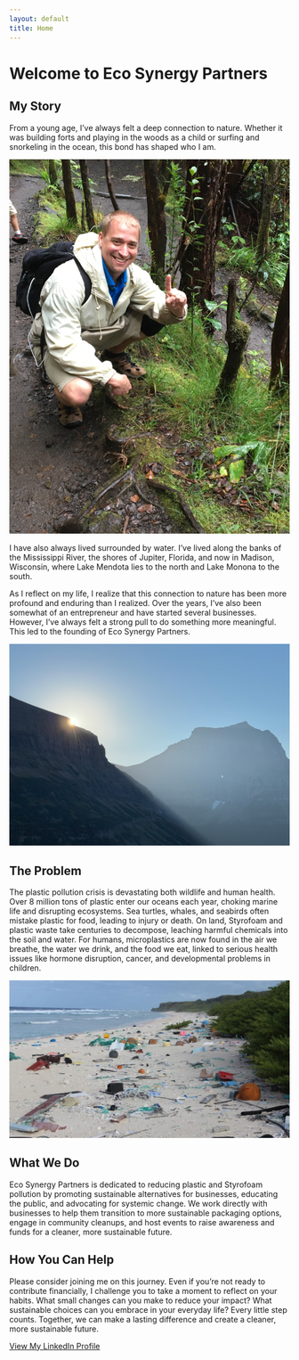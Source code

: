 ```yaml
---
layout: default
title: Home
---
```


# Welcome to Eco Synergy Partners

## My Story

From a young age, I’ve always felt a deep connection to nature. Whether it was building forts and playing in the woods as a child or surfing and snorkeling in the ocean, this bond has shaped who I am. 

![Forest Image](images/IMG_6602.JPG)

I have also always lived surrounded by water. I’ve lived along the banks of the Mississippi River, the shores of Jupiter, Florida, and now in Madison, Wisconsin, where Lake Mendota lies to the north and Lake Monona to the south.

As I reflect on my life, I realize that this connection to nature has been more profound and enduring than I realized. Over the years, I’ve also been somewhat of an entrepreneur and have started several businesses. However, I’ve always felt a strong pull to do something more meaningful. This led to the founding of Eco Synergy Partners.

![Sunrise](images/sunrise.jpg)

## The Problem

The plastic pollution crisis is devastating both wildlife and human health. Over 8 million tons of plastic enter our oceans each year, choking marine life and disrupting ecosystems. Sea turtles, whales, and seabirds often mistake plastic for food, leading to injury or death. On land, Styrofoam and plastic waste take centuries to decompose, leaching harmful chemicals into the soil and water. For humans, microplastics are now found in the air we breathe, the water we drink, and the food we eat, linked to serious health issues like hormone disruption, cancer, and developmental problems in children.

![Ocean Plastic](images/plasticonbeach.jpg)

## What We Do

Eco Synergy Partners is dedicated to reducing plastic and Styrofoam pollution by promoting sustainable alternatives for businesses, educating the public, and advocating for systemic change. We work directly with businesses to help them transition to more sustainable packaging options, engage in community cleanups, and host events to raise awareness and funds for a cleaner, more sustainable future.

## How You Can Help

Please consider joining me on this journey. Even if you’re not ready to contribute financially, I challenge you to take a moment to reflect on your habits. What small changes can you make to reduce your impact? What sustainable choices can you embrace in your everyday life? Every little step counts. Together, we can make a lasting difference and create a cleaner, more sustainable future.

[View My LinkedIn Profile](https://www.linkedin.com/in/nick-veech-35870310/)

